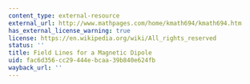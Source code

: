 ```yaml
---
content_type: external-resource
external_url: http://www.mathpages.com/home/kmath694/kmath694.htm
has_external_license_warning: true
license: https://en.wikipedia.org/wiki/All_rights_reserved
status: ''
title: Field Lines for a Magnetic Dipole
uid: fac6d356-cc29-444e-bcaa-39b840e624fb
wayback_url: ''
---
```

